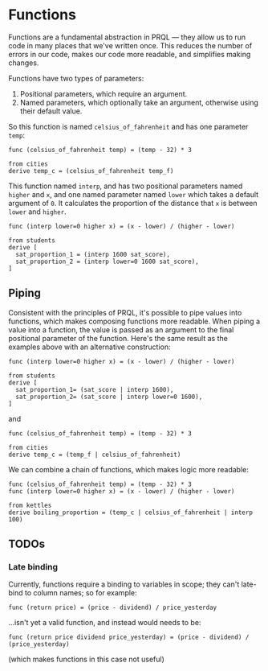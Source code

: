 # Functions

<!--
TODOs:
- Examples are a bit artificial — the interp is just "divide by 100" in one case!  -->

Functions are a fundamental abstraction in PRQL — they allow us to run code in
many places that we've written once. This reduces the number of errors in our
code, makes our code more readable, and simplifies making changes.

Functions have two types of parameters:

1. Positional parameters, which require an argument.
2. Named parameters, which optionally take an argument, otherwise using their
   default value.

So this function is named `celsius_of_fahrenheit` and has one parameter `temp`:

```prql
func (celsius_of_fahrenheit temp) = (temp - 32) * 3

from cities
derive temp_c = (celsius_of_fahrenheit temp_f)
```

This function named `interp`, and has two positional parameters named
`higher` and `x`, and one named parameter named `lower` which takes a default
argument of `0`. It calculates the proportion of the distance that `x` is
between `lower` and `higher`.

```prql
func (interp lower=0 higher x) = (x - lower) / (higher - lower)

from students
derive [
  sat_proportion_1 = (interp 1600 sat_score),
  sat_proportion_2 = (interp lower=0 1600 sat_score),
]
```

## Piping

Consistent with the principles of PRQL, it's possible to pipe values into
functions, which makes composing functions more readable. When piping a value
into a function, the value is passed as an argument to the final positional
parameter of the function. Here's the same result as the examples above with an
alternative construction:

```prql
func (interp lower=0 higher x) = (x - lower) / (higher - lower)

from students
derive [
  sat_proportion_1= (sat_score | interp 1600),
  sat_proportion_2= (sat_score | interp lower=0 1600),
]
```

and

```prql
func (celsius_of_fahrenheit temp) = (temp - 32) * 3

from cities
derive temp_c = (temp_f | celsius_of_fahrenheit)
```

We can combine a chain of functions, which makes logic more readable:

```prql
func (celsius_of_fahrenheit temp) = (temp - 32) * 3
func (interp lower=0 higher x) = (x - lower) / (higher - lower)

from kettles
derive boiling_proportion = (temp_c | celsius_of_fahrenheit | interp 100)
```

## TODOs

### Late binding

Currently, functions require a binding to variables in scope; they can't
late-bind to column names; so for example:

```prql_no_test
func (return price) = (price - dividend) / price_yesterday
```

...isn't yet a valid function, and instead would needs to be:

```prql_no_test
func (return price dividend price_yesterday) = (price - dividend) / (price_yesterday)
```

(which makes functions in this case not useful)
